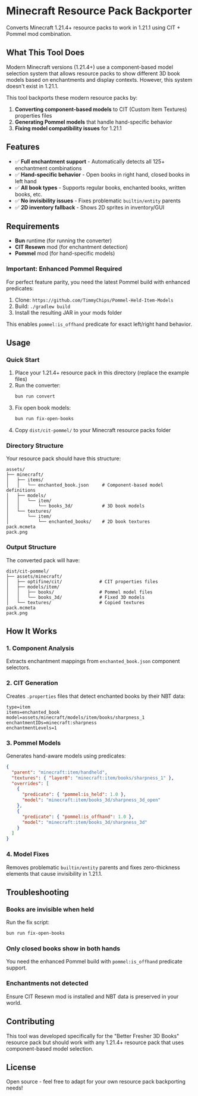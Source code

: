 # Minecraft Resource Pack Backporter

Converts Minecraft 1.21.4+ resource packs to work in 1.21.1 using CIT + Pommel mod combination.

## What This Tool Does

Modern Minecraft versions (1.21.4+) use a component-based model selection system that allows resource packs to show different 3D book models based on enchantments and display contexts. However, this system doesn't exist in 1.21.1.

This tool backports these modern resource packs by:

1. **Converting component-based models** to CIT (Custom Item Textures) properties files
2. **Generating Pommel models** that handle hand-specific behavior
3. **Fixing model compatibility issues** for 1.21.1

## Features

- ✅ **Full enchantment support** - Automatically detects all 125+ enchantment combinations
- ✅ **Hand-specific behavior** - Open books in right hand, closed books in left hand  
- ✅ **All book types** - Supports regular books, enchanted books, written books, etc.
- ✅ **No invisibility issues** - Fixes problematic `builtin/entity` parents
- ✅ **2D inventory fallback** - Shows 2D sprites in inventory/GUI

## Requirements

- **Bun** runtime (for running the converter)
- **CIT Resewn** mod (for enchantment detection)
- **Pommel** mod (for hand-specific models)

### Important: Enhanced Pommel Required

For perfect feature parity, you need the latest Pommel build with enhanced predicates:

1. Clone: `https://github.com/TimmyChips/Pommel-Held-Item-Models`
2. Build: `./gradlew build`
3. Install the resulting JAR in your mods folder

This enables `pommel:is_offhand` predicate for exact left/right hand behavior.

## Usage

### Quick Start

1. Place your 1.21.4+ resource pack in this directory (replace the example files)
2. Run the converter:
   ```bash
   bun run convert
   ```
3. Fix open book models:
   ```bash
   bun run fix-open-books
   ```
4. Copy `dist/cit-pommel/` to your Minecraft resource packs folder

### Directory Structure

Your resource pack should have this structure:
```
assets/
├── minecraft/
│   ├── items/
│   │   └── enchanted_book.json     # Component-based model definitions
│   ├── models/
│   │   └── item/
│   │       └── books_3d/           # 3D book models
│   └── textures/
│       └── item/
│           └── enchanted_books/    # 2D book textures
pack.mcmeta
pack.png
```

### Output Structure

The converted pack will have:
```
dist/cit-pommel/
├── assets/minecraft/
│   ├── optifine/cit/              # CIT properties files
│   ├── models/item/
│   │   ├── books/                 # Pommel model files
│   │   └── books_3d/              # Fixed 3D models
│   └── textures/                  # Copied textures
pack.mcmeta
pack.png
```

## How It Works

### 1. Component Analysis
Extracts enchantment mappings from `enchanted_book.json` component selectors.

### 2. CIT Generation
Creates `.properties` files that detect enchanted books by their NBT data:
```properties
type=item
items=enchanted_book
model=assets/minecraft/models/item/books/sharpness_1
enchantmentIDs=minecraft:sharpness
enchantmentLevels=1
```

### 3. Pommel Models
Generates hand-aware models using predicates:
```json
{
  "parent": "minecraft:item/handheld",
  "textures": { "layer0": "minecraft:item/books/sharpness_1" },
  "overrides": [
    {
      "predicate": { "pommel:is_held": 1.0 },
      "model": "minecraft:item/books_3d/sharpness_3d_open"
    },
    {
      "predicate": { "pommel:is_offhand": 1.0 },
      "model": "minecraft:item/books_3d/sharpness_3d"
    }
  ]
}
```

### 4. Model Fixes
Removes problematic `builtin/entity` parents and fixes zero-thickness elements that cause invisibility in 1.21.1.

## Troubleshooting

### Books are invisible when held
Run the fix script:
```bash
bun run fix-open-books
```

### Only closed books show in both hands
You need the enhanced Pommel build with `pommel:is_offhand` predicate support.

### Enchantments not detected
Ensure CIT Resewn mod is installed and NBT data is preserved in your world.

## Contributing

This tool was developed specifically for the "Better Fresher 3D Books" resource pack but should work with any 1.21.4+ resource pack that uses component-based model selection.

## License

Open source - feel free to adapt for your own resource pack backporting needs!
